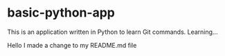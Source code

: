 # basic-python-app
This is an application written in Python to learn Git commands.
Learning...

Hello I made a change to my README.md file

